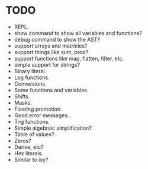 # TODO

- REPL.
- show command to show all variables and functions?
- debug command to show the AST?
- support arrays and matricies?
- support things like sum, prod?
- support functions like map, flatten, filter, etc.
- simple support for strings?
- Binary literal.
- Log functions.
- Conversions.
- Some functions and variables.
- Shifts.
- Masks.
- Floating promotion.
- Good error messages.
- Trig functions.
- Simple algebraic simplification?
- Table of values?
- Zeros?
- Derive, etc?
- Hex literals.
- Similar to ixy?

